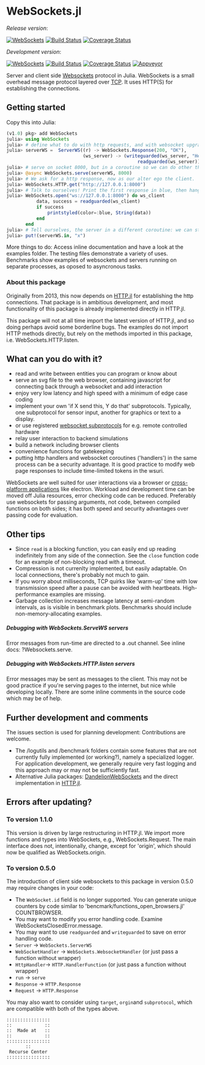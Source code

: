 # WebSockets.jl

*Release version*:

[![WebSockets](http://pkg.julialang.org/badges/WebSockets_0.6.svg)](http://pkg.julialang.org/?pkg=WebSockets&ver=0.6) [![Build Status](https://travis-ci.org/JuliaWeb/WebSockets.jl.svg)](https://travis-ci.org/JuliaWeb/WebSockets.jl)
[![Coverage Status](https://img.shields.io/coveralls/JuliaWeb/WebSockets.jl.svg)](https://coveralls.io/r/JuliaWeb/WebSockets.jl)


*Development version*:

[![WebSockets](http://pkg.julialang.org/badges/WebSockets_0.6.svg?branch?master)](http://pkg.julialang.org/?pkg=WebSockets&ver=0.6)
[![Build Status](https://travis-ci.org/JuliaWeb/WebSockets.jl.svg?branch=master)](https://travis-ci.org/JuliaWeb/WebSockets.jl)
[![Coverage Status](https://img.shields.io/coveralls/JuliaWeb/WebSockets.jl.svg?branch=master)](https://coveralls.io/r/JuliaWeb/WebSockets.jl?branch=master)
[![Appveyor](https://ci.appveyor.com/api/projects/status/github/JuliaWeb/WebSockets.jl?svg=true&branch=master)](https://ci.appveyor.com/project/JuliaWeb/WebSockets-jl)



Server and client side [Websockets](https://tools.ietf.org/html/rfc6455) protocol in Julia. WebSockets is a small overhead message protocol layered over [TCP](https://tools.ietf.org/html/rfc793). It uses HTTP(S) for establishing the connections.

## Getting started
Copy this into Julia:

```julia
(v1.0) pkg> add WebSockets
julia> using WebSockets
julia> # define what to do with http requests, and with websocket upgrades.
julia> serverWS =  ServerWS((r) -> WebSockets.Response(200, "OK"),
                            (ws_server) -> (writeguarded(ws_server, "Hello");
                                                readguarded(ws_server)));
julia> # serve on socket 8000, but in a coroutine so we can do other things too.
julia> @async WebSockets.serve(serverWS, 8000)
julia> # We ask for a http response, now as our alter ego the client.
julia> WebSockets.HTTP.get("http://127.0.0.1:8000")
julia> # Talk to ourselves! Print the first response in blue, then hang up.
julia> WebSockets.open("ws://127.0.0.1:8000") do ws_client
           data, success = readguarded(ws_client)
           if success
               printstyled(color=:blue, String(data))
           end
       end
julia> # Tell ourselves, the server in a different coroutine: we can stop listening now.
julia> put!(serverWS.in, "x")
```
More things to do: Access inline documentation and have a look at the examples folder. The testing files demonstrate a variety of uses. Benchmarks show examples of websockets and servers running on separate processes, as oposed to asyncronous tasks.

### About this package
Originally from 2013, this now depends on [HTTP.jl](https://github.com/JuliaWeb/HTTP.jl) for establishing the http connections. That package is in ambitious development, and most functionality of this package is already implemented directly in HTTP.jl.

This package will not at all time import the latest version of HTTP.jl, and so doing perhaps avoid some borderline bugs. The examples do not import HTTP methods directly, but rely on the methods imported in this package, i.e. WebSockets.HTTP.listen.

## What can you do with it?
- read and write between entities you can program or know about
- serve an svg file to the web browser, containing javascript for connecting back through a websocket and add interaction
- enjoy very low latency and high speed with a minimum of edge case coding
- implement your own 'if X send this, Y do that' subprotocols. Typically,
  one subprotocol for sensor input, another for graphics or text to a display.
- or use registered [websocket subprotocols](https://www.iana.org/assignments/websocket/websocket.xml#version-number) for e.g. remote controlled hardware
- relay user interaction to backend simulations
- build a network including browser clients
- convenience functions for gatekeeping
- putting http handlers and websocket coroutines ('handlers') in the same process can be a security advantage. It is good practice to modify web page responses to include time-limited tokens in the wsuri.

WebSockets are well suited for user interactions via a browser or [cross-platform applications](https://electronjs.org/) like electron. Workload and development time can be moved off Julia resources, error checking code can be reduced. Preferably use websockets for passing arguments, not code, between compiled functions on both sides; it has both speed and security advantages over passing code for evaluation.

## Other tips
- Since `read` is a blocking function, you can easily end up reading indefinitely from any side of the connection. See the `close` function code for an example of non-blocking read with a timeout.
- Compression is not currenlty implemented, but easily adaptable. On local connections, there's probably not much to gain.
- If you worry about milliseconds, TCP quirks like 'warm-up' time with low transmission speed after a pause can be avoided with heartbeats. High-performance examples are missing.
- Garbage collection increases message latency at semi-random intervals, as is visible in  benchmark plots. Benchmarks should include non-memory-allocating examples.

##### Debugging with WebSockets.ServeWS servers
Error messages from run-time are directed to a .out channel. See inline docs: ?Websockets.serve.

##### Debugging with WebSockets.HTTP.listen servers
Error messages may be sent as messages to the client. This may not be good practice if you're serving pages to the internet, but nice while developing locally. There are some inline comments in the source code which may be of help.

## Further development and comments
The issues section is used for planning development: Contributions are welcome.

- The /logutils and /benchmark folders contain some features that are not currently fully implemented (or working?), namely a specialized logger. For application development, we generally require very fast logging and this approach may or may not be sufficiently fast.
- Alternative Julia packages: [DandelionWebSockets](https://github.com/dandeliondeathray/DandelionWebSockets.jl) and the direct implementation in [HTTP.jl](https://github.com/JuliaWeb/HTTP.jl).

## Errors after updating?
### To version 1.1.0
This version is driven by large restructuring in HTTP.jl. We import more functions and types into WebSockets, e.g., WebSockets.Request. The main interface does not, intentionally, change, except for 'origin', which should now be qualified as WebSockets.origin.

### To version 0.5.0
The introduction of client side websockets to this package in version 0.5.0 may require changes in your code:
- The `WebSocket.id` field is no longer supported. You can generate unique counters by code similar to 'bencmark/functions_open_browsers.jl' COUNTBROWSER.
- You may want to modify you error handling code. Examine WebSocketsClosedError.message.
- You may want to use `readguarded` and `writeguarded` to save on error handling code.
- `Server` -> `WebSockets.ServerWS`
- `WebSocketHandler` -> `WebSockets.WebsocketHandler` (or just pass a function without wrapper)
- `HttpHandler`-> `HTTP.HandlerFunction` (or just pass a function without wrapper)
- `run` -> `serve`
- `Response` -> `HTTP.Response`
- `Request` -> `HTTP.Response`

 You may also want to consider using `target`, `orgin`and `subprotocol`, which
 are compatible with both of the types above.


~~~~
::::::::::::::::
::            ::
::  Made at   ::
::            ::
::::::::::::::::
       ::
 Recurse Center
::::::::::::::::
~~~~
